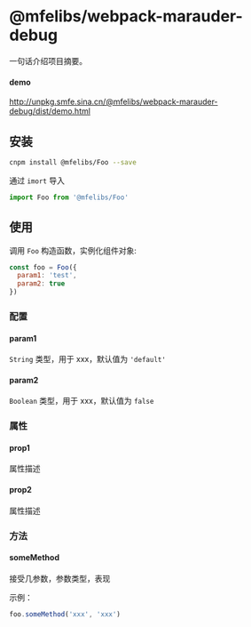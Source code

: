 # @mfelibs/webpack-marauder-debug

一句话介绍项目摘要。


#### demo
<a href="http://unpkg.smfe.sina.cn/@mfelibs/webpack-marauder-debug/dist/demo.html" target="blank">http://unpkg.smfe.sina.cn/@mfelibs/webpack-marauder-debug/dist/demo.html</a>


## 安装

```bash
cnpm install @mfelibs/Foo --save
```

通过 `imort` 导入
```javascript
import Foo from '@mfelibs/Foo'
```

## 使用

调用 `Foo` 构造函数，实例化组件对象:
```javascript
const foo = Foo({
  param1: 'test',
  param2: true
})
```

### 配置

#### param1

`String` 类型，用于 xxx，默认值为 `'default'`

#### param2

`Boolean` 类型，用于 xxx，默认值为 `false`


### 属性

#### prop1

属性描述

#### prop2

属性描述

### 方法

#### someMethod

接受几参数，参数类型，表现

示例：
```javascript
foo.someMethod('xxx', 'xxx')
```
